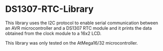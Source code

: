 # DS1307-RTC-Library
This library uses the I2C protocol to enable serial communication between an AVR microcontroller and a DS1307 RTC module and it prints the data obtained from the clock module to a 16x2 LCD.

This library was only tested on the AtMega16/32 microcontroller.
